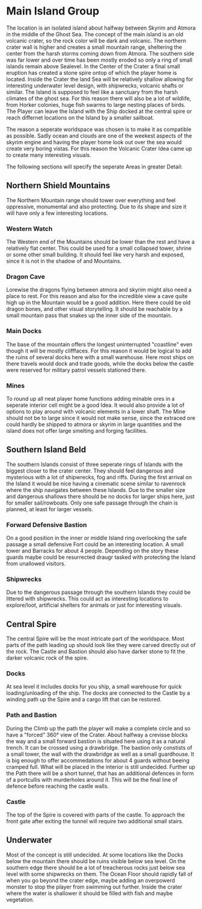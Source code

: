 # Main Island Group

The location is an isolated island about halfway between Skyrim and Atmora in the middle of the Ghost Sea. The concept of the main island is an old volcanic crater, so the rock color will be dark and volcanic. The northern crater wall is higher and creates a small mountain range, sheltering the center from the harsh storms coming down from Atmora. The southern side was far lower and over time has been mostly eroded so only a ring of small islands remain above Sealevel. In the Center of the Crater a final small eruption has created a stone spire ontop of which the player home is located. Inside the Crater the land Sea will be relatively shallow allowing for interesting underwater level design, with shipwrecks, volcanic shafts or similar. 
The Island is supposed to feel like a sanctuary from the harsh climates of the ghost sea. For this reason there will also be a lot of wildlife, from Horker colonies, huge fish swarms to large nesting places of birds.
The Player can leave the Island with the Ship docked at the central spire or reach differnet locations on the Island by a smaller sailboat.

The reason a seperate worldspace was chosen is to make it as compatible as possible. Sadly ocean and clouds are one of the weekest aspects of the skyrim engine and having the player home look out over the sea would create very boring vistas. For this reason the Volcanic Crater Idea came up to create many interesting visuals.

The following sections will specify the seperate Areas in greater Detail:

## Northern Shield Mountains
The Northern Mountain range should tower over everything and feel oppressive, monumental and also protecting. Due to its shape and size it will have only a few interesting locations.

### Western Watch
The Western end of the Mountains should be lower than the rest and have a relatively flat center. This could be used for a small collapsed tower, shrine or some other small building. It should feel like very harsh and exposed, since it is not in the shadow of and Mountains.

### Dragon Cave
Lorewise the dragons flying between atmora and skyrim might also need a place to rest. For this reason and also for the incredible view a cave quite high up in the Mountain would be a good addition. Here there could be old dragon bones, and other visual storytelling. It should be reachable by a small mountain pass that snakes up the inner side of the mountain.

### Main Docks
The base of the mountain offers the longest uninterrupted "coastline" even though it will be mostly clifffaces. For this reason it would be logical to add the ruins of several docks here with a small warehouse. Here most ships on there travels would dock and trade goods, while the docks below the castle were reserved for military patrol vessels stationed there.

### Mines
To round up all neat player home functions adding minable ores in a seperate interior cell might be a good Idea. It would also provide a lot of options to play around with volcanic elements in a lower shaft. The Mine should not be to large since it would not make sense, since the extraced ore could hardly be shipped to atmora or skyrim in large quantities and the island does not offer large smelting and forging facilities.


## Southern Island Beld
The southern Islands consist of three seperate rings of Islands with the biggest closer to the crater center. They should feel dangerous and mysterious with a lot of shipwrecks, fog and riffs. During the first arrival on the Island it would be nice having a cinematic scene similar to ravenrock where the ship navigates between these Islands.
Due to the smaller size and dangerous shallows there should be no docks for larger ships here, just for smaller sail/rowboats.
Only one safe passage through the chain is planned, at least for larger vessels.

### Forward Defensive Bastion
On a good position in the inner or middle Island ring overlooking the safe passage a small defensive Fort could be an interesting location. A small tower and Barracks for about 4 people. Depending on the story these guards maybe could be resurrected draugr tasked with protecting the Island from unallowed visitors.

### Shipwrecks
Due to the dangerous passage through the southern Islands they could be littered with shipwrecks. This could act as interesting locations to explore/loot, artificial shelters for animals or just for interesting visuals.

## Central Spire
The central Spire will be the most intricate part of the worldspace. Most parts of the path leading up should look like they were carved directly out of the rock. The Castle and Bastion should also have darker stone to fit the darker volcanic rock of the spire.

### Docks
At sea level it includes docks for you ship, a small warehouse for quick loading/unloading of the ship. The docks are connected to the Castle by a winding path up the Spire and a cargo lift that can be restored. 

### Path and Bastion
During the Climb up the path the player will make a complete circle and so have a "forced" 360° view of the Crater. About halfway a crevisse blocks the way and a small forward bastion is situated here using it as a natural trench. It can be crossed using a drawbridge. The bastion only constists of a small tower, the wall with the drawbridge as well as a small guardhouse. It is big enough to offer accommedations for about 4 guards without beeing cramped full. What will be placed in the interior is still undecided. 
Further up the Path there will be a short tunnel, that has an additional defences in form of a portcullis with murderholes around it. This will be the final line of defence before reaching the castle walls.

### Castle
The top of the Spire is covered with parts of the castle. To approach the front gate after exiting the tunnel will require two additional small stairs. 

## Underwater 
Most of the concept is still undecided. At some locations like the Docks below the mountain there should be ruins visible below sea level. On the southern edge there should be a lot of treacherous rocks just below sea level with some shipwrecks on them. The Ocean Floor should rapidly fall of when you go beyond the crater edge, maybe adding an overpowerd monster to stop the player from swimming out further.
Inside the crater where the water is shallower it should be filled with fish and maybe vegetation. 
